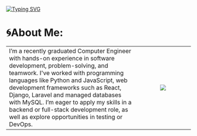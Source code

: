 [![Typing SVG](https://readme-typing-svg.herokuapp.com?color=FF3670&size=35&center=true&vCenter=true&width=1000&lines=Welcome+to+my+GitHub+profile!;My+name+is+Marco+Antonio;I'm+a+Jr.Software+Engineer)](https://git.io/typing-svg)
# 🌀About Me:
<table>
<tr>
<td text-align="left" width="70%">
I’m a recently graduated Computer Engineer with hands-on experience in software
development, problem-solving, and teamwork. I've worked with programming languages
like Python and JavaScript, web development frameworks such as React, Django, Laravel and
managed databases with MySQL. I’m eager to apply my skills in a backend or full-stack
development role, as well as explore opportunities in testing or DevOps.
</td>
<td align="center">

  <img src="https://github-readme-stats.vercel.app/api/top-langs/?username=marco-ant-sm&theme=tokyonight&hide=blade,jupyter%20notebook,scss,hack&layout=compact"/>
</td>
</tr>
</table>

<!--
**marco-ant-sm/marco-ant-sm** is a ✨ _special_ ✨ repository because its `README.md` (this file) appears on your GitHub profile.

Here are some ideas to get you started:

- 🔭 I’m currently working on ...
- 🌱 I’m currently learning ...
- 👯 I’m looking to collaborate on ...
- 🤔 I’m looking for help with ...
- 💬 Ask me about ...
- 📫 How to reach me: ...
- 😄 Pronouns: ...
- ⚡ Fun fact: ...
-->
